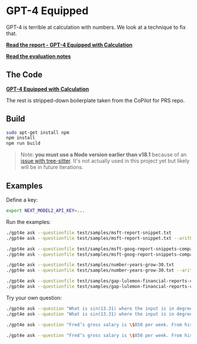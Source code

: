 # GPT-4 Equipped

GPT-4 is terrible at calculation with numbers. We look at a technique to fix that.

[**Read the report - GPT-4 Equipped with Calculation**](docs/report.md)

[**Read the evaluation notes**](docs/eval.md)

## The Code

[**GPT-4 Equipped with Calculation**](src/jobs/ask.ts)

The rest is stripped-down boilerplate taken from the CoPilot for PRS repo.

## Build

```sh
sudo apt-get install npm
npm install
npm run build
```

> Note: **you must use a Node version earlier than v18.1** because of an [issue with tree-sitter](https://github.com/github/copilot/issues/1982). It's not actually used in this project yet but likely will be in future iterations.

## Examples

Define a key:

```bash
export NEXT_MODEL2_API_KEY=...
```

Run the examples:

```bash
./gpt4e ask --questionfile test/samples/msft-report-snippet.txt
./gpt4e ask --questionfile test/samples/msft-report-snippet.txt --arith

./gpt4e ask --questionfile test/samples/msft-goog-report-snippets-compared.txt
./gpt4e ask --questionfile test/samples/msft-goog-report-snippets-compared.txt --arith

./gpt4e ask --questionfile test/samples/number-years-grow-30.txt
./gpt4e ask --questionfile test/samples/number-years-grow-30.txt --arith

./gpt4e ask --questionfile test/samples/gap-lulemon-financial-reports-compared.txt
./gpt4e ask --questionfile test/samples/gap-lulemon-financial-reports-compared.txt --arith
```

Try your own question:

```bash
./gpt4e ask --question "What is sin(13.31) where the input is in degrees?"
./gpt4e ask --question "What is sin(13.31) where the input is in degrees?" --arith
```

```bash
./gpt4e ask --question "Fred’s gross salary is \$850 per week. From his salary, 11% is removed for federal deductions; 5.5% for state deductions; and 6.2% for the company’s pension plan. If each of these deductions is taken as a percent of Fred’s gross salary, what is his net salary for a fourweek period?"

./gpt4e ask --question "Fred’s gross salary is \$850 per week. From his salary, 11% is removed for federal deductions; 5.5% for state deductions; and 6.2% for the company’s pension plan. If each of these deductions is taken as a percent of Fred’s gross salary, what is his net salary for a fourweek period?" --arith
```

